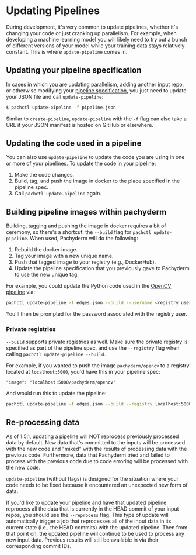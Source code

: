 # Updating Pipelines

During development, it's very common to update pipelines, whether it's changing
your code or just cranking up parallelism.  For example, when developing a
machine learning model you will likely need to try out a bunch of different
versions of your model while your training data stays relatively constant.
This is where `update-pipeline` comes in.

## Updating your pipeline specification

In cases in which you are updating parallelism, adding another input repo, or
otherwise modifying your [pipeline
specification](../reference/pipeline_spec.html), you just need to update your
JSON file and call `update-pipeline`:

```sh
$ pachctl update-pipeline -f pipeline.json
```

Similar to `create-pipeline`, `update-pipeline` with the `-f` flag can also
take a URL if your JSON manifest is hosted on GitHub or elsewhere.

## Updating the code used in a pipeline

You can also use `update-pipeline` to update the code you are using in one or
more of your pipelines.  To update the code in your pipeline:

1. Make the code changes.
2. Build, tag, and push the image in docker to the place specified in the pipeline spec.
3. Call `pachctl update-pipeline` again.

## Building pipeline images within pachyderm

Building, tagging and pushing the image in docker requires a bit of ceremony,
so there's a shortcut: the `--build` flag for `pachctl update-pipeline`. When
used, Pachyderm will do the following:

1. Rebuild the docker image.
2. Tag your image with a new unique name.
3. Push that tagged image to your registry (e.g., DockerHub).
4. Update the pipeline specification that you previously gave to Pachyderm to
   use the new unique tag.

For example, you could update the Python code used in the [OpenCV
pipeline](../getting_started/beginner_tutorial.html) via:

```sh
pachctl update-pipeline -f edges.json --build --username <registry user>
```

You'll then be prompted for the password associated with the registry user.

### Private registries

`--build` supports private registries as well. Make sure the private registry
is specified as part of the pipeline spec, and use the `--registry` flag when
calling `pachctl update-pipeline --build`.

For example, if you wanted to push the image `pachyderm/opencv` to a registry
located at `localhost:5000`, you'd have this in your pipeline spec:

```
"image": "localhost:5000/pachyderm/opencv"
```

And would run this to update the pipeline:

```sh
pachctl update-pipeline -f edges.json --build --registry localhost:5000 --username <registry user>
```

## Re-processing data

As of 1.5.1, updating a pipeline will NOT reprocess previously
processed data by default. New data that's committed to the inputs will be processed with
the new code and "mixed" with the results of processing data with the previous
code. Furthermore, data that Pachyderm tried and failed to process with the
previous code due to code erroring will be processed with the new code.

`update-pipeline` (without flags) is designed for the situation where your code needs to be
fixed because it encountered an unexpected new form of data.

If you'd like to update your pipeline and have that updated pipeline reprocess all the data 
that is currently in the HEAD commit of your input repos, you
should use the `--reprocess` flag. This type of update will automatically trigger a job that reprocesses all of the input data in its current state (i.e., the HEAD commits)
with the updated pipeline. Then from that point on, the updated pipeline will continue to be used to process any new input data. Previous results will still be
available in via their corresponding commit IDs.
